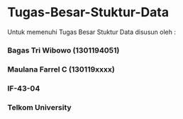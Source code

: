 # Tugas-Besar-Stuktur-Data
Untuk memenuhi Tugas Besar Stuktur Data
disusun oleh :
  ### Bagas Tri Wibowo (1301194051)
  ### Maulana Farrel C (130119xxxx)
  ### IF-43-04
  ### Telkom University
